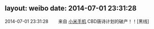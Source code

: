 layout: weibo
date: 2014-07-01 23:31:28
---
2014-07-01 23:31:28  &nbsp;&nbsp;&nbsp;&nbsp;&nbsp;&nbsp; 来自 <a href="http://app.weibo.com/t/feed/22zMnn" rel="nofollow">小米手机</a>
CBD唐诗计划的破产！！[黑线] ​​​
